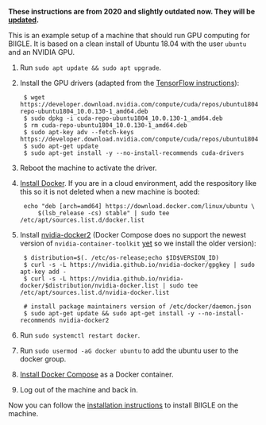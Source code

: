 **These instructions are from 2020 and slightly outdated now. They will be [updated](https://github.com/biigle/biigle/issues/26).**

This is an example setup of a machine that should run GPU computing for BIIGLE. It is based on a clean install of Ubuntu 18.04 with the user `ubuntu` and an NVIDIA GPU.

1. Run `sudo apt update && sudo apt upgrade`.

2. Install the GPU drivers (adapted from the [TensorFlow instructions](https://www.tensorflow.org/install/gpu#ubuntu_1804_cuda_10)):

        $ wget https://developer.download.nvidia.com/compute/cuda/repos/ubuntu1804/x86_64/cuda-repo-ubuntu1804_10.0.130-1_amd64.deb
        $ sudo dpkg -i cuda-repo-ubuntu1804_10.0.130-1_amd64.deb
        $ rm cuda-repo-ubuntu1804_10.0.130-1_amd64.deb
        $ sudo apt-key adv --fetch-keys https://developer.download.nvidia.com/compute/cuda/repos/ubuntu1804/x86_64/7fa2af80.pub
        $ sudo apt-get update
        $ sudo apt-get install -y --no-install-recommends cuda-drivers

3. Reboot the machine to activate the driver.

2. [Install Docker](https://docs.docker.com/install/linux/docker-ce/ubuntu/#set-up-the-repository). If you are in a cloud environment, add the respository like this so it is not deleted when a new machine is booted:

        echo "deb [arch=amd64] https://download.docker.com/linux/ubuntu \
            $(lsb_release -cs) stable" | sudo tee /etc/apt/sources.list.d/docker.list

6. Install [nvidia-docker2](https://github.com/NVIDIA/nvidia-docker#ubuntu-140416041804-debian-jessiestretch) (Docker Compose does no support the newest version of `nvidia-container-toolkit` [yet](https://github.com/docker/compose/issues/6691) so we install the older version):

        $ distribution=$(. /etc/os-release;echo $ID$VERSION_ID)
        $ curl -s -L https://nvidia.github.io/nvidia-docker/gpgkey | sudo apt-key add -
        $ curl -s -L https://nvidia.github.io/nvidia-docker/$distribution/nvidia-docker.list | sudo tee /etc/apt/sources.list.d/nvidia-docker.list

        # install package maintainers version of /etc/docker/daemon.json
        $ sudo apt-get update && sudo apt-get install -y --no-install-recommends nvidia-docker2

7. Run `sudo systemctl restart docker`.

7. Run `sudo usermod -aG docker ubuntu` to add the ubuntu user to the docker group.

8. [Install Docker Compose](https://docs.docker.com/compose/install/#install-as-a-container) as a Docker container.

5. Log out of the machine and back in.

Now you can follow the [installation instructions](/installation#installation) to install BIIGLE on the machine.
